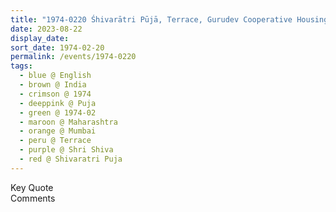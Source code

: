 ```yaml
---
title: "1974-0220 Śhivarātri Pūjā, Terrace, Gurudev Cooperative Housing Society, Prabhadevi Sea Face, Mumbai, Maharashtra, India (date not sure)"
date: 2023-08-22
display_date: 
sort_date: 1974-02-20
permalink: /events/1974-0220
tags:
  - blue @ English
  - brown @ India
  - crimson @ 1974
  - deeppink @ Puja
  - green @ 1974-02
  - maroon @ Maharashtra
  - orange @ Mumbai
  - peru @ Terrace
  - purple @ Shri Shiva 
  - red @ Shivaratri Puja
---
```


<wave-list>
  <list-title color="green" width="75">Key Quote</list-title>
  <list-item color="BlanchedAlmond"  width="200"></list-item>
  <list-item color="Lavender"></list-item>
  <list-item color="BlanchedAlmond"></list-item>
</wave-list>

<br>

<wave-list>
  <list-title color="green" width="75">Comments</list-title>
  <list-item color="BlanchedAlmond"  width="200"></list-item>
  <list-item color="Lavender"></list-item>
  <list-item color="BlanchedAlmond"></list-item>
</wave-list>